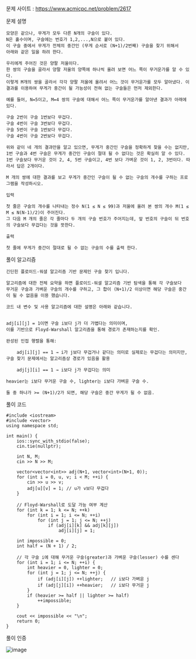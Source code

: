 문제 사이트 : https://www.acmicpc.net/problem/2617

문제 설명

    모양은 같으나, 무게가 모두 다른 N개의 구슬이 있다.
    N은 홀수이며, 구슬에는 번호가 1,2,...,N으로 붙어 있다.
    이 구슬 중에서 무게가 전체의 중간인 (무게 순서로 (N+1)/2번째) 구슬을 찾기 위해서
    아래와 같은 일을 하려 한다.
    
    우리에게 주어진 것은 양팔 저울이다.
    한 쌍의 구슬을 골라서 양팔 저울의 양쪽에 하나씩 올려 보면 어느 쪽이 무거운가를 알 수 있다.
    이렇게 M개의 쌍을 골라서 각각 양팔 저울에 올려서 어느 것이 무거운가를 모두 알아냈다. 이 결과를 이용하여 무게가 중간이 될 가능성이 전혀 없는 구슬들은 먼저 제외한다.
    
    예를 들어, N=5이고, M=4 쌍의 구슬에 대해서 어느 쪽이 무거운가를 알아낸 결과가 아래에 있다.
    
    구슬 2번이 구슬 1번보다 무겁다.
    구슬 4번이 구슬 3번보다 무겁다.
    구슬 5번이 구슬 1번보다 무겁다.
    구슬 4번이 구슬 2번보다 무겁다.
    
    위와 같이 네 개의 결과만을 알고 있으면, 무게가 중간인 구슬을 정확하게 찾을 수는 없지만, 1번 구슬과 4번 구슬은 무게가 중간인 구슬이 절대 될 수 없다는 것은 확실히 알 수 있다.
    1번 구슬보다 무거운 것이 2, 4, 5번 구슬이고, 4번 보다 가벼운 것이 1, 2, 3번이다. 따라서 답은 2개이다.
    
    M 개의 쌍에 대한 결과를 보고 무게가 중간인 구슬이 될 수 없는 구슬의 개수를 구하는 프로그램을 작성하시오.
    
    입력
    
    첫 줄은 구슬의 개수를 나타내는 정수 N(1 ≤ N ≤ 99)과 저울에 올려 본 쌍의 개수 M(1 ≤ M ≤ N(N-1)/2)이 주어진다.
    그 다음 M 개의 줄은 각 줄마다 두 개의 구슬 번호가 주어지는데, 앞 번호의 구슬이 뒤 번호의 구슬보다 무겁다는 것을 뜻한다.
    
    출력
    
    첫 줄에 무게가 중간이 절대로 될 수 없는 구슬의 수를 출력 한다.

풀이 알고리즘

    긴딘힌 플로이드-워셜 알고리즘 기반 문제인 구슬 찾기 입니다.

    알고리즘에 대한 전체 요약을 하면 플로이드-워셜 알고리즘 기반 탐색을 통해 각 구슬보다
    무거운 구슬과 가벼운 구슬의 개수를 구하고, 그 합이 (N+1)/2 이상이면 해당 구슬은 중간이 될 수 없음을 이용 했습니다.

    코드 내 변수 및 사용 알고리즘에 대한 설명은 아래와 같습니다.

    
    adj[i][j] = 1이면 구슬 i보다 j가 더 가볍다는 의미이며,
    이를 기반으로 Floyd-Warshall 알고리즘을 통해 경로가 존재하는지를 확인.

    완성된 인접 행렬을 통해:

        adj[i][j] == 1 → i가 j보다 무겁거나 같다는 의미로 실제로는 무겁다는 의미지만, 구슬 찾기 문제에서는 알고리즘상 경로가 있음을 활용

        adj[j][i] == 1 → i보다 j가 무겁다는 의미

    heavier는 i보다 무거운 구슬 수, lighter는 i보다 가벼운 구슬 수.

    둘 중 하나가 >= (N+1)/2가 되면, 해당 구슬은 중간 무게가 될 수 없음.

풀이 코드

    #include <iostream>
    #include <vector>
    using namespace std;
    
    int main() {
        ios::sync_with_stdio(false);
        cin.tie(nullptr);
    
        int N, M;
        cin >> N >> M;
    
        vector<vector<int>> adj(N+1, vector<int>(N+1, 0));
        for (int i = 0, u, v; i < M; ++i) {
            cin >> u >> v;
            adj[u][v] = 1; // u가 v보다 무겁다
        }
    
        // Floyd-Warshall로 도달 가능 여부 계산
        for (int k = 1; k <= N; ++k)
            for (int i = 1; i <= N; ++i)
                for (int j = 1; j <= N; ++j)
                    if (adj[i][k] && adj[k][j])
                        adj[i][j] = 1;
    
        int impossible = 0;
        int half = (N + 1) / 2;
    
        // 각 구슬 i에 대해 무거운 구슬(greater)과 가벼운 구슬(lesser) 수를 센다
        for (int i = 1; i <= N; ++i) {
            int heavier = 0, lighter = 0;
            for (int j = 1; j <= N; ++j) {
                if (adj[i][j]) ++lighter;   // i보다 가벼운 j
                if (adj[j][i]) ++heavier;   // i보다 무거운 j
            }
            if (heavier >= half || lighter >= half)
                ++impossible;
        }
    
        cout << impossible << "\n";
        return 0;
    }

풀이 인증

![image](https://github.com/user-attachments/assets/688ac07c-1f57-4600-ac38-c8ca272a1001)

